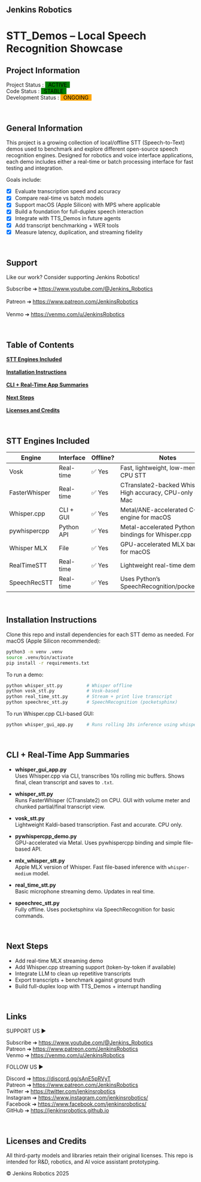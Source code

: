 ## Jenkins Robotics  
# STT_Demos – Local Speech Recognition Showcase  

<!-- This is commented out. -->

## Project Information  

Project Status : <mark style="background-color: green"> &nbsp; ACTIVE &nbsp;</mark>  
Code Status : <mark style="background-color: green"> &nbsp; STABLE &nbsp;</mark>  
Development Status : <mark style="background-color: orange"> &nbsp; ONGOING &nbsp;</mark>  

&nbsp;  
## General Information  

This project is a growing collection of local/offline STT (Speech-to-Text) demos used to benchmark and explore different open-source speech recognition engines. Designed for robotics and voice interface applications, each demo includes either a real-time or batch processing interface for fast testing and integration.  

Goals include:
- [x] Evaluate transcription speed and accuracy  
- [x] Compare real-time vs batch models  
- [x] Support macOS (Apple Silicon) with MPS where applicable  
- [x] Build a foundation for full-duplex speech interaction  
- [x] Integrate with TTS_Demos in future agents  
- [x] Add transcript benchmarking + WER tools  
- [x] Measure latency, duplication, and streaming fidelity  

<!--  
&nbsp;  
## WATCH DEMOS ON YOUTUBE  

Watch the demo playlist and future voice tests on YouTube.  

[![image alt text](http://img.youtube.com/vi/w-qWbZ5-IQw/0.jpg)](https://youtube.com/playlist?list=PLNTKXZ4hgP_jekZOWw05JcJtyseCdSsIV "YouTube")  
-->

&nbsp;  
## Support  

Like our work? Consider supporting Jenkins Robotics!  

Subscribe ➔ https://www.youtube.com/@Jenkins_Robotics   <br>  
Patreon ➔ https://www.patreon.com/JenkinsRobotics  <br>  
Venmo ➔ https://venmo.com/u/JenkinsRobotics  <br>  

&nbsp;  
## Table of Contents  

**[STT Engines Included](#stt-engines-included)**<br>  
**[Installation Instructions](#installation-instructions)**<br>  
**[CLI + Real-Time App Summaries](#cli--real-time-app-summaries)**<br>  
**[Next Steps](#next-steps)**<br>  
**[Licenses and Credits](#licenses-and-credits)**<br>  

&nbsp;  
## STT Engines Included  

| Engine         | Interface     | Offline? | Notes |
|----------------|---------------|----------|-------|
| Vosk           | Real-time     | ✅ Yes   | Fast, lightweight, low-memory CPU STT |
| FasterWhisper  | Real-time     | ✅ Yes   | CTranslate2-backed Whisper. High accuracy, CPU-only on Mac |
| Whisper.cpp    | CLI + GUI     | ✅ Yes   | Metal/ANE-accelerated C++ engine for macOS |
| pywhispercpp   | Python API    | ✅ Yes   | Metal-accelerated Python bindings for Whisper.cpp |
| Whisper MLX    | File          | ✅ Yes   | GPU-accelerated MLX backend for macOS |
| RealTimeSTT    | Real-time     | ✅ Yes   | Lightweight real-time demo |
| SpeechRecSTT   | Real-time     | ✅ Yes   | Uses Python’s SpeechRecognition/pocketsphinx |

&nbsp;  
## Installation Instructions  

Clone this repo and install dependencies for each STT demo as needed. For macOS (Apple Silicon recommended):  

```bash
python3 -m venv .venv
source .venv/bin/activate
pip install -r requirements.txt
```

To run a demo:  
```bash
python whisper_stt.py         # Whisper offline
python vosk_stt.py            # Vosk-based
python real_time_stt.py       # Stream + print live transcript
python speechrec_stt.py       # SpeechRecognition (pocketsphinx)
```

To run Whisper.cpp CLI-based GUI:  
```bash
python whisper_gui_app.py     # Runs rolling 10s inference using whisper.cpp
```

&nbsp;  
## CLI + Real-Time App Summaries  

- **whisper_gui_app.py**  
  Uses Whisper.cpp via CLI, transcribes 10s rolling mic buffers. Shows final, clean transcript and saves to `.txt`.

- **whisper_stt.py**  
  Runs FasterWhisper (CTranslate2) on CPU. GUI with volume meter and chunked partial/final transcript view.

- **vosk_stt.py**  
  Lightweight Kaldi-based transcription. Fast and accurate. CPU only.

- **pywhispercpp_demo.py**  
  GPU-accelerated via Metal. Uses pywhispercpp binding and simple file-based API.

- **mlx_whisper_stt.py**  
  Apple MLX version of Whisper. Fast file-based inference with `whisper-medium` model.

- **real_time_stt.py**  
  Basic microphone streaming demo. Updates in real time.

- **speechrec_stt.py**  
  Fully offline. Uses pocketsphinx via SpeechRecognition for basic commands.

&nbsp;  
## Next Steps  

- Add real-time MLX streaming demo  
- Add Whisper.cpp streaming support (token-by-token if available)  
- Integrate LLM to clean up repetitive transcripts  
- Export transcripts + benchmark against ground truth  
- Build full-duplex loop with TTS_Demos + interrupt handling  

&nbsp;  
## Links  

SUPPORT US ►  

Subscribe ➔ https://www.youtube.com/@Jenkins_Robotics<br>
Patreon ➔ https://www.patreon.com/JenkinsRobotics  <br>
Venmo ➔ https://venmo.com/u/JenkinsRobotics <br>

FOLLOW US ►

Discord ➔ https://discord.gg/sAnE5pRVyT <br>
Patreon ➔ https://www.patreon.com/JenkinsRobotics <br>
Twitter ➔ https://twitter.com/jenkinsrobotics  <br>
Instagram  ➔ https://www.instagram.com/jenkinsrobotics/ <br>
Facebook ➔ https://www.facebook.com/jenkinsrobotics/  <br>
GitHub  ➔ https://jenkinsrobotics.github.io <br>

&nbsp;  
## Licenses and Credits  

All third-party models and libraries retain their original licenses. This repo is intended for R&D, robotics, and AI voice assistant prototyping.  

© Jenkins Robotics 2025